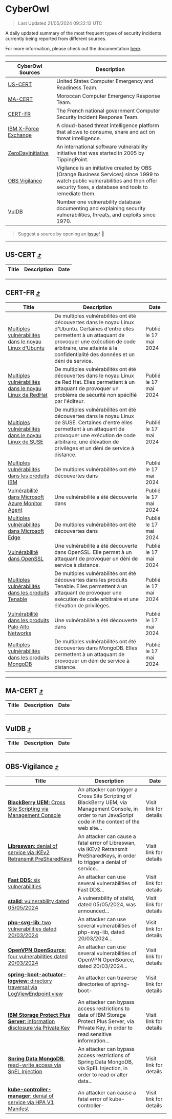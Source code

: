 
 <div id='top'></div>

# CyberOwl

 > Last Updated 21/05/2024 09:22:12 UTC
 
 A daily updated summary of the most frequent types of security incidents currently being reported from different sources.
 
 For more information, please check out the documentation [here](./docs/README.md).
 
 ---
 |CyberOwl Sources|Description|
 |---|---|
 |[US-CERT](#us-cert-arrow_heading_up)|United States Computer Emergency and Readiness Team.|
 |[MA-CERT](#ma-cert-arrow_heading_up)|Moroccan Computer Emergency Response Team.|
 |[CERT-FR](#cert-fr-arrow_heading_up)|The French national government Computer Security Incident Response Team.|
 |[IBM X-Force Exchange](#ibmcloud-arrow_heading_up)|A cloud-based threat intelligence platform that allows to consume, share and act on threat intelligence.|
 |[ZeroDayInitiative](#zerodayinitiative-arrow_heading_up)|An international software vulnerability initiative that was started in 2005 by TippingPoint.|
 |[OBS Vigilance](#obs-vigilance-arrow_heading_up)|Vigilance is an initiative created by OBS (Orange Business Services) since 1999 to watch public vulnerabilities and then offer security fixes, a database and tools to remediate them.|
 |[VulDB](#vuldb-arrow_heading_up)|Number one vulnerability database documenting and explaining security vulnerabilities, threats, and exploits since 1970.|
 
 > Suggest a source by opening an [issue](https://github.com/karimhabush/cyberowl/issues)! :raised_hands:
 ---

## US-CERT [:arrow_heading_up:](#cyberowl)

 |Title|Description|Date|
 |---|---|---|
 
 ---

## CERT-FR [:arrow_heading_up:](#cyberowl)

 |Title|Description|Date|
 |---|---|---|
 |[Multiples vulnérabilités dans le noyau Linux d’Ubuntu](https://www.cert.ssi.gouv.fr/avis/CERTFR-2024-AVI-0422/)|De multiples vulnérabilités ont été découvertes dans le noyau Linux d'Ubuntu. Certaines d'entre elles permettent à un attaquant de provoquer une exécution de code arbitraire, une atteinte à la confidentialité des données et un déni de service.|Publié le 17 mai 2024|
 |[Multiples vulnérabilités dans le noyau Linux de RedHat](https://www.cert.ssi.gouv.fr/avis/CERTFR-2024-AVI-0421/)|De multiples vulnérabilités ont été découvertes dans le noyau Linux de Red Hat. Elles permettent à un attaquant de provoquer un problème de sécurité non spécifié par l'éditeur.|Publié le 17 mai 2024|
 |[Multiples vulnérabilités dans le noyau Linux de SUSE](https://www.cert.ssi.gouv.fr/avis/CERTFR-2024-AVI-0420/)|De multiples vulnérabilités ont été découvertes dans le noyau Linux de SUSE. Certaines d'entre elles permettent à un attaquant de provoquer une exécution de code arbitraire, une élévation de privilèges et un déni de service à distance.|Publié le 17 mai 2024|
 |[Multiples vulnérabilités dans les produits IBM](https://www.cert.ssi.gouv.fr/avis/CERTFR-2024-AVI-0419/)|De multiples vulnérabilités ont été découvertes dans |Publié le 17 mai 2024|
 |[Vulnérabilité dans Microsoft Azure Monitor Agent](https://www.cert.ssi.gouv.fr/avis/CERTFR-2024-AVI-0418/)|Une vulnérabilité a été découverte dans |Publié le 17 mai 2024|
 |[Multiples vulnérabilités dans Microsoft Edge](https://www.cert.ssi.gouv.fr/avis/CERTFR-2024-AVI-0417/)|De multiples vulnérabilités ont été découvertes dans |Publié le 17 mai 2024|
 |[Vulnérabilité dans OpenSSL](https://www.cert.ssi.gouv.fr/avis/CERTFR-2024-AVI-0416/)|Une vulnérabilité a été découverte dans OpenSSL. Elle permet à un attaquant de provoquer un déni de service à distance.|Publié le 17 mai 2024|
 |[Multiples vulnérabilités dans les produits Tenable](https://www.cert.ssi.gouv.fr/avis/CERTFR-2024-AVI-0415/)|De multiples vulnérabilités ont été découvertes dans les produits Tenable. Elles permettent à un attaquant de provoquer une exécution de code arbitraire et une élévation de privilèges.|Publié le 17 mai 2024|
 |[Vulnérabilité dans les produits Palo Alto Networks](https://www.cert.ssi.gouv.fr/avis/CERTFR-2024-AVI-0414/)|Une vulnérabilité a été découverte dans |Publié le 17 mai 2024|
 |[Multiples vulnérabilités dans les produits MongoDB](https://www.cert.ssi.gouv.fr/avis/CERTFR-2024-AVI-0413/)|De multiples vulnérabilités ont été découvertes dans MongoDB. Elles permettent à un attaquant de provoquer un déni de service à distance.|Publié le 17 mai 2024|
 
 ---

## MA-CERT [:arrow_heading_up:](#cyberowl)

 |Title|Description|Date|
 |---|---|---|
 
 ---

## VulDB [:arrow_heading_up:](#cyberowl)

 |Title|Description|Date|
 |---|---|---|
 
 ---

## OBS-Vigilance [:arrow_heading_up:](#cyberowl)

 |Title|Description|Date|
 |---|---|---|
 |[<a href="https://vigilance.fr/vulnerability/BlackBerry-UEM-Cross-Site-Scripting-via-Management-Console-43837" class="noirorange"><b>BlackBerry UEM</b>: Cross Site Scripting via Management Console</a>](https://vigilance.fr/vulnerability/BlackBerry-UEM-Cross-Site-Scripting-via-Management-Console-43837)|An attacker can trigger a Cross Site Scripting of BlackBerry UEM, via Management Console, in order to run JavaScript code in the context of the web site...|Visit link for details|
 |[<a href="https://vigilance.fr/vulnerability/Libreswan-denial-of-service-via-IKEv2-Retransmit-PreSharedKeys-43836" class="noirorange"><b>Libreswan</b>: denial of service via IKEv2 Retransmit PreSharedKeys</a>](https://vigilance.fr/vulnerability/Libreswan-denial-of-service-via-IKEv2-Retransmit-PreSharedKeys-43836)|An attacker can cause a fatal error of Libreswan, via IKEv2 Retransmit PreSharedKeys, in order to trigger a denial of service...|Visit link for details|
 |[<a href="https://vigilance.fr/vulnerability/Fast-DDS-six-vulnerabilities-42051" class="noirorange"><b>Fast DDS</b>: six vulnerabilities</a>](https://vigilance.fr/vulnerability/Fast-DDS-six-vulnerabilities-42051)|An attacker can use several vulnerabilities of Fast DDS...|Visit link for details|
 |[<a href="https://vigilance.fr/vulnerability/stalld-vulnerability-dated-05-05-2024-44205" class="noirorange"><b>stalld</b>: vulnerability dated 05/05/2024</a>](https://vigilance.fr/vulnerability/stalld-vulnerability-dated-05-05-2024-44205)|A vulnerability of stalld, dated 05/05/2024, was announced...|Visit link for details|
 |[<a href="https://vigilance.fr/vulnerability/php-svg-lib-two-vulnerabilities-dated-20-03-2024-43834" class="noirorange"><b>php-svg-lib</b>: two vulnerabilities dated 20/03/2024</a>](https://vigilance.fr/vulnerability/php-svg-lib-two-vulnerabilities-dated-20-03-2024-43834)|An attacker can use several vulnerabilities of php-svg-lib, dated 20/03/2024...|Visit link for details|
 |[<a href="https://vigilance.fr/vulnerability/OpenVPN-OpenSource-four-vulnerabilities-dated-20-03-2024-43833" class="noirorange"><b>OpenVPN OpenSource</b>: four vulnerabilities dated 20/03/2024</a>](https://vigilance.fr/vulnerability/OpenVPN-OpenSource-four-vulnerabilities-dated-20-03-2024-43833)|An attacker can use several vulnerabilities of OpenVPN OpenSource, dated 20/03/2024...|Visit link for details|
 |[<a href="https://vigilance.fr/vulnerability/spring-boot-actuator-logview-directory-traversal-via-LogViewEndpoint-view-43831" class="noirorange"><b>spring-boot-<wbr>actuator-logview</wbr></b>: directory traversal via LogViewEndpoint.view</a>](https://vigilance.fr/vulnerability/spring-boot-actuator-logview-directory-traversal-via-LogViewEndpoint-view-43831)|An attacker can traverse directories of spring-boot-|Visit link for details|
 |[<a href="https://vigilance.fr/vulnerability/IBM-Storage-Protect-Plus-Server-information-disclosure-via-Private-Key-43830" class="noirorange"><b>IBM Storage Protect Plus Server</b>: information disclosure via Private Key</a>](https://vigilance.fr/vulnerability/IBM-Storage-Protect-Plus-Server-information-disclosure-via-Private-Key-43830)|An attacker can bypass access restrictions to data of IBM Storage Protect Plus Server, via Private Key, in order to read sensitive information...|Visit link for details|
 |[<a href="https://vigilance.fr/vulnerability/Spring-Data-MongoDB-read-write-access-via-SpEL-Injection-43829" class="noirorange"><b>Spring Data MongoDB</b>: read-write access via SpEL Injection</a>](https://vigilance.fr/vulnerability/Spring-Data-MongoDB-read-write-access-via-SpEL-Injection-43829)|An attacker can bypass access restrictions of Spring Data MongoDB, via SpEL Injection, in order to read or alter data...|Visit link for details|
 |[<a href="https://vigilance.fr/vulnerability/kube-controller-manager-denial-of-service-via-HPA-V1-Manifest-43826" class="noirorange"><b>kube-controller-<wbr>manager</wbr></b>: denial of service via HPA V1 Manifest</a>](https://vigilance.fr/vulnerability/kube-controller-manager-denial-of-service-via-HPA-V1-Manifest-43826)|An attacker can cause a fatal error of kube-controller-|Visit link for details|
 